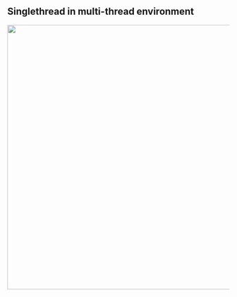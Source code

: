 <!-- .slide: data-background="#fff"-->

## Singlethread in multi-thread environment
<img src="images/slides/worker-rendering/multicore.gif" width="600px" ></img>